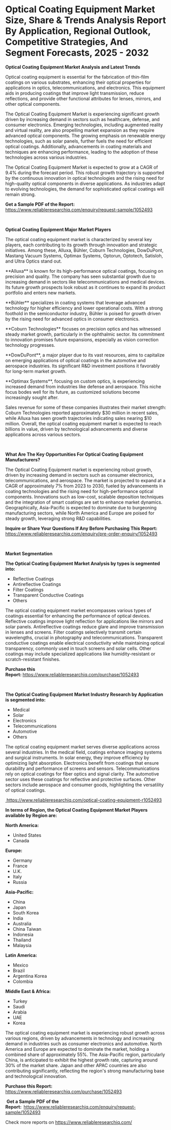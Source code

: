 <p><h1>Optical Coating Equipment Market Size, Share & Trends Analysis Report By Application, Regional Outlook, Competitive Strategies, And Segment Forecasts, 2025 - 2032</h1></p><p><strong>Optical Coating Equipment Market Analysis and Latest Trends</strong></p>
<p><p>Optical coating equipment is essential for the fabrication of thin-film coatings on various substrates, enhancing their optical properties for applications in optics, telecommunications, and electronics. This equipment aids in producing coatings that improve light transmission, reduce reflections, and provide other functional attributes for lenses, mirrors, and other optical components.</p><p>The Optical Coating Equipment Market is experiencing significant growth driven by increasing demand in sectors such as healthcare, defense, and consumer electronics. Emerging technologies, including augmented reality and virtual reality, are also propelling market expansion as they require advanced optical components. The growing emphasis on renewable energy technologies, such as solar panels, further fuels the need for efficient optical coatings. Additionally, advancements in coating materials and techniques are enhancing performance, leading to the adoption of these technologies across various industries.</p><p>The Optical Coating Equipment Market is expected to grow at a CAGR of 9.4% during the forecast period. This robust growth trajectory is supported by the continuous innovation in optical technologies and the rising need for high-quality optical components in diverse applications. As industries adapt to evolving technologies, the demand for sophisticated optical coatings will remain strong.</p></p>
<p><strong>Get a Sample PDF of the Report:&nbsp;</strong> <a href="https://www.reliableresearchiq.com/enquiry/request-sample/1052493?utm_campaign=2144&utm_medium=2&utm_source=Github&utm_content=ia&utm_term=16022025&utm_id=optical-coating-equipment">https://www.reliableresearchiq.com/enquiry/request-sample/1052493</a></p>
<p>&nbsp;</p>
<p><strong>Optical Coating Equipment Major Market Players</strong></p>
<p><p>The optical coating equipment market is characterized by several key players, each contributing to its growth through innovation and strategic initiatives. Among these, Alluxa, Bühler, Coburn Technologies, DowDuPont, Mastang Vacuum Systems, Optimax Systems, Optorun, Optotech, Satisloh, and Ultra Optics stand out.</p><p>**Alluxa** is known for its high-performance optical coatings, focusing on precision and quality. The company has seen substantial growth due to increasing demand in sectors like telecommunications and medical devices. Its future growth prospects look robust as it continues to expand its product portfolio and enters new markets.</p><p>**Bühler** specializes in coating systems that leverage advanced technology for higher efficiency and lower operational costs. With a strong foothold in the semiconductor industry, Bühler is poised for growth driven by the rising need for advanced optics in consumer electronics.</p><p>**Coburn Technologies** focuses on precision optics and has witnessed steady market growth, particularly in the ophthalmic sector. Its commitment to innovation promises future expansions, especially as vision correction technology progresses.</p><p>**DowDuPont**, a major player due to its vast resources, aims to capitalize on emerging applications of optical coatings in the automotive and aerospace industries. Its significant R&D investment positions it favorably for long-term market growth.</p><p>**Optimax Systems**, focusing on custom optics, is experiencing increased demand from industries like defense and aerospace. This niche focus bodes well for its future, as customized solutions become increasingly sought after.</p><p>Sales revenue for some of these companies illustrates their market strength: Coburn Technologies reported approximately $30 million in recent sales, while Alluxa has seen growth trajectories indicating sales nearing $10 million. Overall, the optical coating equipment market is expected to reach billions in value, driven by technological advancements and diverse applications across various sectors.</p></p>
<p>&nbsp;</p>
<p><strong>What Are The Key Opportunities For Optical Coating Equipment Manufacturers?</strong></p>
<p><p>The Optical Coating Equipment market is experiencing robust growth, driven by increasing demand in sectors such as consumer electronics, telecommunications, and aerospace. The market is projected to expand at a CAGR of approximately 7% from 2023 to 2030, fueled by advancements in coating technologies and the rising need for high-performance optical components. Innovations such as low-cost, scalable deposition techniques and the integration of smart coatings are set to enhance market dynamics. Geographically, Asia-Pacific is expected to dominate due to burgeoning manufacturing sectors, while North America and Europe are poised for steady growth, leveraging strong R&D capabilities.</p></p>
<p><strong>Inquire or Share Your Questions If Any Before Purchasing This Report:</strong> <a href="https://www.reliableresearchiq.com/enquiry/pre-order-enquiry/1052493?utm_campaign=2144&utm_medium=2&utm_source=Github&utm_content=ia&utm_term=16022025&utm_id=optical-coating-equipment">https://www.reliableresearchiq.com/enquiry/pre-order-enquiry/1052493</a></p>
<p>&nbsp;</p>
<p><strong>Market Segmentation</strong></p>
<p><strong>The Optical Coating Equipment Market Analysis by types is segmented into:</strong></p>
<p><ul><li>Reflective Coatings</li><li>Antireflective Coatings</li><li>Filter Coatings</li><li>Transparent Conductive Coatings</li><li>Others</li></ul></p>
<p><p>The optical coating equipment market encompasses various types of coatings essential for enhancing the performance of optical devices. Reflective coatings improve light reflection for applications like mirrors and solar panels. Antireflective coatings reduce glare and improve transmission in lenses and screens. Filter coatings selectively transmit certain wavelengths, crucial in photography and telecommunications. Transparent conductive coatings enable electrical conductivity while maintaining optical transparency, commonly used in touch screens and solar cells. Other coatings may include specialized applications like humidity-resistant or scratch-resistant finishes.</p></p>
<p><strong>Purchase this Report:&nbsp;</strong><a href="https://www.reliableresearchiq.com/purchase/1052493?utm_campaign=2144&utm_medium=2&utm_source=Github&utm_content=ia&utm_term=16022025&utm_id=optical-coating-equipment">https://www.reliableresearchiq.com/purchase/1052493</a></p>
<p>&nbsp;</p>
<p><strong>The Optical Coating Equipment Market Industry Research by Application is segmented into:</strong></p>
<p><ul><li>Medical</li><li>Solar</li><li>Electronics</li><li>Telecommunications</li><li>Automotive</li><li>Others</li></ul></p>
<p><p>The optical coating equipment market serves diverse applications across several industries. In the medical field, coatings enhance imaging systems and surgical instruments. In solar energy, they improve efficiency by optimizing light absorption. Electronics benefit from coatings that ensure durability and performance of screens and sensors. Telecommunications rely on optical coatings for fiber optics and signal clarity. The automotive sector uses these coatings for reflective and protective surfaces. Other sectors include aerospace and consumer goods, highlighting the versatility of optical coatings.</p></p>
<p><a href="https://www.reliableresearchiq.com/optical-coating-equipment-r1052493?utm_campaign=2144&utm_medium=2&utm_source=Github&utm_content=ia&utm_term=16022025&utm_id=optical-coating-equipment">&nbsp;https://www.reliableresearchiq.com/optical-coating-equipment-r1052493</a></p>
<p><strong>In terms of Region, the Optical Coating Equipment Market Players available by Region are:</strong></p>
<p>
    <p> <strong> North America: </strong>
        <ul>
            <li>United States</li>
            <li>Canada</li>
        </ul>
        </p> 
    <p> <strong> Europe: </strong>
        <ul>
            <li>Germany</li>
            <li>France</li>
            <li>U.K.</li>
            <li>Italy</li>
            <li>Russia</li>
        </ul>
        </p> 
    <p> <strong> Asia-Pacific: </strong>
        <ul>
            <li>China</li>
            <li>Japan</li>
            <li>South Korea</li>
            <li>India</li>
            <li>Australia</li>
            <li>China Taiwan</li>
            <li>Indonesia</li>
            <li>Thailand</li>
            <li>Malaysia</li>
        </ul>
        </p> 
    <p> <strong> Latin America: </strong>
        <ul>
            <li>Mexico</li>
            <li>Brazil</li>
            <li>Argentina Korea</li>
            <li>Colombia</li>
        </ul>
        </p> 
    <p> <strong> Middle East & Africa: </strong>
        <ul>
            <li>Turkey</li>
            <li>Saudi</li>
            <li>Arabia</li>
            <li>UAE</li>
            <li>Korea</li>
        </ul>
    </p>
    </p>
<p><p>The optical coating equipment market is experiencing robust growth across various regions, driven by advancements in technology and increasing demand in industries such as consumer electronics and automotive. North America and Europe are expected to dominate the market, holding a combined share of approximately 55%. The Asia-Pacific region, particularly China, is anticipated to exhibit the highest growth rate, capturing around 30% of the market share. Japan and other APAC countries are also contributing significantly, reflecting the region's strong manufacturing base and technological innovation.</p></p>
<p><strong>Purchase this Report: </strong><a href="https://www.reliableresearchiq.com/purchase/1052493?utm_campaign=2144&utm_medium=2&utm_source=Github&utm_content=ia&utm_term=16022025&utm_id=optical-coating-equipment">https://www.reliableresearchiq.com/purchase/1052493</a></p>
<p>&nbsp;<strong>Get a Sample PDF of the Report:&nbsp;&nbsp;</strong><a href="https://www.reliableresearchiq.com/enquiry/request-sample/1052493?utm_campaign=2144&utm_medium=2&utm_source=Github&utm_content=ia&utm_term=16022025&utm_id=optical-coating-equipment">https://www.reliableresearchiq.com/enquiry/request-sample/1052493</a></p>
<p><strong></strong></p>
<p>Check more reports on <a href="https://www.reliableresearchiq.com/?utm_campaign=2144&utm_medium=2&utm_source=Github&utm_content=ia&utm_term=16022025&utm_id=optical-coating-equipment">https://www.reliableresearchiq.com/</a></p>